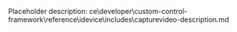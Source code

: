 Placeholder description: ce\developer\custom-control-framework\reference\idevice\includes\capturevideo-description.md